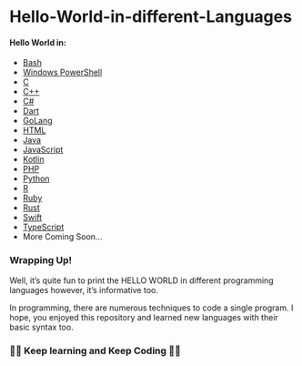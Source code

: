 # Hello-World-in-different-Languages
<h4> Hello World in:</h4>

- <a href="https://github.com/MrKrishnaAgarwal/Hello-World/blob/main/Bash">Bash</a>
- <a href="https://github.com/MrKrishnaAgarwal/Hello-World/blob/main/Windows PowerShell">Windows PowerShell</a>
- <a href="https://github.com/MrKrishnaAgarwal/Hello-World/blob/main/main.c">C</a>
- <a href="https://github.com/MrKrishnaAgarwal/Hello-World/blob/main/main.cpp">C++</a>
- <a href="https://github.com/MrKrishnaAgarwal/Hello-World/blob/main/main.cs">C#</a>
- <a href="https://github.com/MrKrishnaAgarwal/Hello-World/blob/main/main.dart">Dart</a>
- <a href="https://github.com/MrKrishnaAgarwal/Hello-World/blob/main/main.go">GoLang</a>
- <a href="https://github.com/MrKrishnaAgarwal/Hello-World/blob/main/main.html">HTML</a>
- <a href="https://github.com/MrKrishnaAgarwal/Hello-World/blob/main/main.java">Java</a>
- <a href="https://github.com/MrKrishnaAgarwal/Hello-World/blob/main/main.js">JavaScript</a>
- <a href="https://github.com/MrKrishnaAgarwal/Hello-World/blob/main/main.kt">Kotlin</a>
- <a href="https://github.com/MrKrishnaAgarwal/Hello-World/blob/main/main.php">PHP</a>
- <a href="https://github.com/MrKrishnaAgarwal/Hello-World/blob/main/main.py">Python</a>
- <a href="https://github.com/MrKrishnaAgarwal/Hello-World/blob/main/main.r">R</a>
- <a href="https://github.com/MrKrishnaAgarwal/Hello-World/blob/main/main.rb">Ruby</a>
- <a href="https://github.com/MrKrishnaAgarwal/Hello-World/blob/main/main.rs">Rust</a>
- <a href="https://github.com/MrKrishnaAgarwal/Hello-World/blob/main/main.swift">Swift</a>
- <a href="https://github.com/MrKrishnaAgarwal/Hello-World/blob/main/main.ts">TypeScript</a>
- More Coming Soon...
<h3>Wrapping Up!</h3>
Well, it’s quite fun to print the HELLO WORLD in different programming languages however, it’s informative too.

In programming, there are numerous techniques to code a single program. I hope, you enjoyed this repository and learned new languages with their basic syntax too.

<h3>👨‍💻 Keep learning and Keep Coding 👩‍💻</h3>
